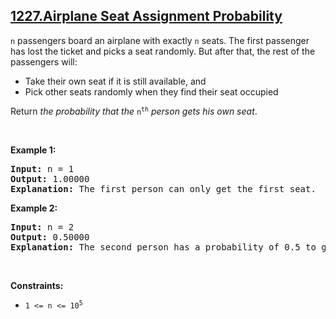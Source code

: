 ## [1227.Airplane Seat Assignment Probability](https://leetcode.com/problems/airplane-seat-assignment-probability/)
<p><code>n</code> passengers board an airplane with exactly <code>n</code> seats. The first passenger has lost the ticket and picks a seat randomly. But after that, the rest of the passengers will:</p>

<ul>
	<li>Take their own seat if it is still available, and</li>
	<li>Pick other seats randomly when they find their seat occupied</li>
</ul>

<p>Return <em>the probability that the </em><code>n<sup>th</sup></code><em> person gets his own seat</em>.</p>

<p>&nbsp;</p>
<p><strong class="example">Example 1:</strong></p>

<pre>
<strong>Input:</strong> n = 1
<strong>Output:</strong> 1.00000
<strong>Explanation: </strong>The first person can only get the first seat.</pre>

<p><strong class="example">Example 2:</strong></p>

<pre>
<strong>Input:</strong> n = 2
<strong>Output:</strong> 0.50000
<strong>Explanation: </strong>The second person has a probability of 0.5 to get the second seat (when first person gets the first seat).
</pre>

<p>&nbsp;</p>
<p><strong>Constraints:</strong></p>

<ul>
	<li><code>1 &lt;= n &lt;= 10<sup>5</sup></code></li>
</ul>

